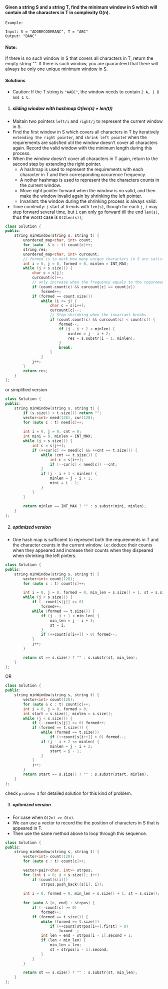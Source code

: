 #### Given a string S and a string T, find the minimum window in S which will contain all the characters in T in complexity O(n).

```
Example:

Input: S = "ADOBECODEBANC", T = "ABC"
Output: "BANC"
```

#### Note:

If there is no such window in S that covers all characters in T, return the empty string "".
If there is such window, you are guaranteed that there will always be only one unique minimum window in S.


#### Solutions

- Caution: If the T string is `"AABC"`, the window needs to contain `2 A, 1 B and 1 C`.

1. ##### sliding window with hashmap O(len(s) + len(t))

- Maitain two pointers `left/i` and `right/j` to represent the current window in S.
- Find the first window in S which covers all characters in T by iteratively `extending the right pointer`, and `shrink left pointe`r when the requirements are satisfied util the window doesn't cover all characters again. Record the valid window with the minimum length during this process.
- When the window doesn't cover all characters in T again, return to the second step by extending the right pointer.
    - A hashmap is used to represent the requirements with each character in T and their corresponding occurence frequency.
    - A nother hashmap is used to represent the the characters counts in the current window. 
    - Move right pointer forward when the window is no valid, and then make the window invalid again by shrinking the left pointer.
    - Invariant: the window during the shrinking process is always valid.
- Time comlexity: `j` start at `0` ends with `len(s)`, though for each `j`, `i` may step forward several time, but `i` can only go forward till the end `len(s)`, thus the worst case is `O(2len(s))`;

```c++
class Solution {
public:
    string minWindow(string s, string t) {
        unordered_map<char, int> count;
        for (auto  & c : t) count[c]++;
        string res;
        unordered_map<char, int> curcount;
        // formed is to mark How many unique characters in S are satisfied now.
        int i = 0, j = 0, formed = 0, minlen = INT_MAX;
        while (j < s.size()) {
            char c = s[j];
            curcount[c]++;
            // only increase when the frequency equals to the requrement.
            if (count.count(c) && curcount[c] == count[c])
                formed++;
            if (formed == count.size())
                while (i <= j) {
                    char c = s[i++];
                    curcount[c]--;
                    // Stop shrinking when the invariant breaks.
                    if (count.count(c) && curcount[c] < count[c]) {
                        formed--;
                        if (j - i + 2 < minlen) {
                            minlen = j - i + 2;
                            res = s.substr(i - 1, minlen);
                        }
                        break;
                    }
                }
            j++;
        }
        return res;
    }
};
```

or simplified version

```c++
class Solution {
public:
    string minWindow(string s, string t) {
        if (s.size() < t.size()) return "";
        vector<int> need(128), cur(128);
        for (auto c : t) need[c]++;
        
        int i = 0, j = 0, cnt = 0;
        int mini = 0, minlen = INT_MAX;
        while (j < s.size()) {
            int c = s[j++];
            if (++cur[c] <= need[c] && ++cnt == t.size()) {
                while (cnt == t.size()) {
                    int c = s[i++];
                    if (--cur[c] < need[c]) --cnt;
                }
                if (j - i + 1 < minlen) {
                    minlen = j - i + 1;
                    mini = i - 1;
                }
            }
        }
        
        return minlen == INT_MAX ? "" : s.substr(mini, minlen);
    }
};
```

2. ##### optimized version

- One hash map is sufficient to represent both the requirements in T and the character counts in the current window. i.e: deduce their counts when they appeared and increase their counts when they dispeared when shrinking the left pinters.


```c++
class Solution {
public:
    string minWindow(string s, string t) {
        vector<int> count(128);
        for (auto c : t) count[c]++;

        int i = 0, j = 0, formed = 0, min_len = s.size() + 1, st = s.size();
        while (j < s.size()) {
            if (--count[s[j]] >= 0)
                formed++;
            while (formed == t.size()) {
                if (j - i + 1 < min_len) {
                    min_len = j - i + 1;
                    st = i;
                }
                if (++count[s[i++]] > 0) formed--;
            }
            j++;
        }

        return st == s.size() ? "" : s.substr(st, min_len);
    }
};
```

OR

```c++
class Solution {
public:
    string minWindow(string s, string t) {
        vector<int> count(128);
        for (auto & c : t) count[c]++;
        int i = 0, j = 0, formed = 0;
        int start = s.size(), minlen = s.size();
        while (j < s.size()) {
            if (--count[s[j]] >= 0) formed++;
            if (formed == t.size()) {
                while (formed == t.size())
                    if (++count[s[i++]] > 0) formed--;
                if (j - i + 2 <= minlen) {
                    minlen = j - i + 2;
                    start = i - 1;
                }
            }
            j++;
        }
        return start == s.size() ? "" : s.substr(start, minlen);
    }
};
```

check `problem 3` for detailed solution for this kind of problem.

3. ##### optimized version

- For case when `O(2n) >> O(n)`.
- We can use a vector to record the the position of characters in S that is appeared in T.
- Then use the same method above to loop through this sequence.

```c++
class Solution {
public:
    string minWindow(string s, string t) {
        vector<int> count(128);
        for (auto c : t) count[c]++;

        vector<pair<char, int>> strpos;
        for (int i = 0; i < s.size(); i++)
            if (count[s[i]])
                strpos.push_back({s[i], i});
        
        int i = 0, formed = 0, min_len = s.size() + 1, st = s.size();
        
        for (auto & [c, end] : strpos) {
            if (--count[c] >= 0)
                formed++;
            if (formed == t.size()) {
                while (formed == t.size())
                    if (++count[strpos[i++].first] > 0)
                        formed--;
                int len = end - strpos[i - 1].second + 1;
                if (len < min_len) {
                    min_len = len;
                    st = strpos[i - 1].second;
                }
            }
        }

        return st == s.size() ? "" : s.substr(st, min_len);
    }
};
```